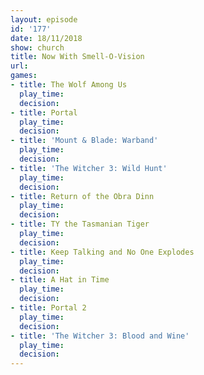 ```yaml
---
layout: episode
id: '177'
date: 18/11/2018
show: church
title: Now With Smell-O-Vision
url: 
games:
- title: The Wolf Among Us
  play_time: 
  decision: 
- title: Portal
  play_time: 
  decision: 
- title: 'Mount & Blade: Warband'
  play_time: 
  decision: 
- title: 'The Witcher 3: Wild Hunt'
  play_time: 
  decision: 
- title: Return of the Obra Dinn
  play_time: 
  decision: 
- title: TY the Tasmanian Tiger
  play_time: 
  decision: 
- title: Keep Talking and No One Explodes
  play_time: 
  decision: 
- title: A Hat in Time
  play_time: 
  decision: 
- title: Portal 2
  play_time: 
  decision: 
- title: 'The Witcher 3: Blood and Wine'
  play_time: 
  decision: 
---
```

